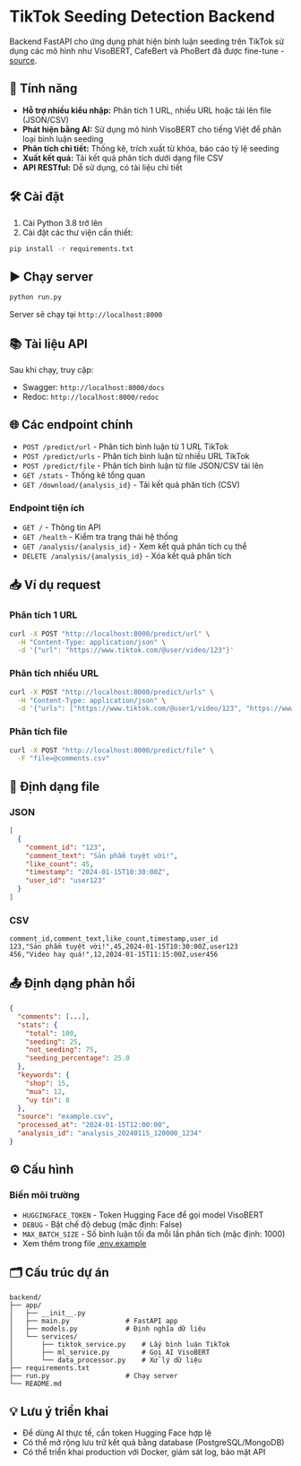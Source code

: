 # TikTok Seeding Detection Backend

Backend FastAPI cho ứng dụng phát hiện bình luận seeding trên TikTok sử dụng các mô hình như VisoBERT, CafeBert và PhoBert đã được fine-tune - [source](https://github.com/vuminhhieuu/Detecting-seeding-comments-on-Tiktok).

## 🚀 Tính năng

- **Hỗ trợ nhiều kiểu nhập:** Phân tích 1 URL, nhiều URL hoặc tải lên file (JSON/CSV)
- **Phát hiện bằng AI:** Sử dụng mô hình VisoBERT cho tiếng Việt để phân loại bình luận seeding
- **Phân tích chi tiết:** Thống kê, trích xuất từ khóa, báo cáo tỷ lệ seeding
- **Xuất kết quả:** Tải kết quả phân tích dưới dạng file CSV
- **API RESTful:** Dễ sử dụng, có tài liệu chi tiết

## 🛠️ Cài đặt

1. Cài Python 3.8 trở lên
2. Cài đặt các thư viện cần thiết:
```sh
pip install -r requirements.txt
```

## ▶️ Chạy server

```sh
python run.py
```

Server sẽ chạy tại `http://localhost:8000`

## 📚 Tài liệu API

Sau khi chạy, truy cập:
- Swagger: `http://localhost:8000/docs`
- Redoc: `http://localhost:8000/redoc`

## 🌐 Các endpoint chính

- `POST /predict/url` - Phân tích bình luận từ 1 URL TikTok
- `POST /predict/urls` - Phân tích bình luận từ nhiều URL TikTok
- `POST /predict/file` - Phân tích bình luận từ file JSON/CSV tải lên
- `GET /stats` - Thống kê tổng quan
- `GET /download/{analysis_id}` - Tải kết quả phân tích (CSV)

### Endpoint tiện ích

- `GET /` - Thông tin API
- `GET /health` - Kiểm tra trạng thái hệ thống
- `GET /analysis/{analysis_id}` - Xem kết quả phân tích cụ thể
- `DELETE /analysis/{analysis_id}` - Xóa kết quả phân tích

## 📥 Ví dụ request

### Phân tích 1 URL
```sh
curl -X POST "http://localhost:8000/predict/url" \
  -H "Content-Type: application/json" \
  -d '{"url": "https://www.tiktok.com/@user/video/123"}'
```

### Phân tích nhiều URL
```sh
curl -X POST "http://localhost:8000/predict/urls" \
  -H "Content-Type: application/json" \
  -d '{"urls": ["https://www.tiktok.com/@user1/video/123", "https://www.tiktok.com/@user2/video/456"]}'
```

### Phân tích file
```sh
curl -X POST "http://localhost:8000/predict/file" \
  -F "file=@comments.csv"
```

## 📝 Định dạng file

### JSON
```json
[
  {
    "comment_id": "123",
    "comment_text": "Sản phẩm tuyệt vời!",
    "like_count": 45,
    "timestamp": "2024-01-15T10:30:00Z",
    "user_id": "user123"
  }
]
```

### CSV
```csv
comment_id,comment_text,like_count,timestamp,user_id
123,"Sản phẩm tuyệt vời!",45,2024-01-15T10:30:00Z,user123
456,"Video hay quá!",12,2024-01-15T11:15:00Z,user456
```

## 📤 Định dạng phản hồi

```json
{
  "comments": [...],
  "stats": {
    "total": 100,
    "seeding": 25,
    "not_seeding": 75,
    "seeding_percentage": 25.0
  },
  "keywords": {
    "shop": 15,
    "mua": 12,
    "uy tín": 8
  },
  "source": "example.csv",
  "processed_at": "2024-01-15T12:00:00",
  "analysis_id": "analysis_20240115_120000_1234"
}
```

## ⚙️ Cấu hình

### Biến môi trường

- `HUGGINGFACE_TOKEN` - Token Hugging Face để gọi model VisoBERT
- `DEBUG` - Bật chế độ debug (mặc định: False)
- `MAX_BATCH_SIZE` - Số bình luận tối đa mỗi lần phân tích (mặc định: 1000)
- Xem thêm trong file [.env.example](.env.example)

## 🗂️ Cấu trúc dự án

```
backend/
├── app/
│   ├── __init__.py
│   ├── main.py              # FastAPI app
│   ├── models.py            # Định nghĩa dữ liệu
│   └── services/
│       ├── tiktok_service.py    # Lấy bình luận TikTok
│       ├── ml_service.py        # Gọi AI VisoBERT
│       └── data_processor.py    # Xử lý dữ liệu
├── requirements.txt
├── run.py                   # Chạy server
└── README.md
```

## 💡 Lưu ý triển khai

- Để dùng AI thực tế, cần token Hugging Face hợp lệ
- Có thể mở rộng lưu trữ kết quả bằng database (PostgreSQL/MongoDB)
- Có thể triển khai production với Docker, giám sát log, bảo mật API
